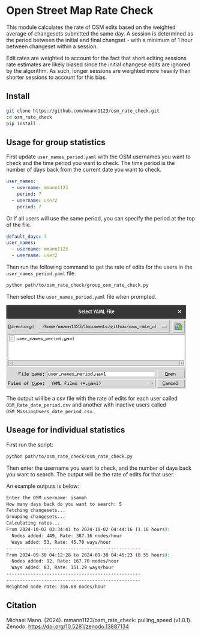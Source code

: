 # Open Street Map Rate Check

This module calculates the rate of OSM edits based on the weighted average of changesets submitted the same day. A session is determined as the period between the initial and final changset - with a minimum of 1 hour between changeset within a session.

Edit rates are weighted to account for the fact that short editing sessions rate estimates are likely biased since the initial changese edits are ignored by the algorithm. As such, longer sessions are weighted more heavily than shorter sessions to account for this bias.

## Install

```bash
git clone https://github.com/mmann1123/osm_rate_check.git
cd osm_rate_check
pip install . 
```

## Usage for group statistics

First update `user_names_period.yaml` with the OSM usernames you want to check and the time period you want to check. The time period is the number of days back from the current date you want to check. 

``` yaml
user_names:
  - username: mmann1123
    period: 7
  - username: user2
    period: 7
```

Or if all users will use the same period, you can specify the period at the top of the file. 

``` yaml
default_days: 7
user_names:
  - username: mmann1123
  - username: user2
```

Then run the following command to get the rate of edits for the users in the `user_names_period.yaml` file. 

```bash
python path/to/osm_rate_check/group_osm_rate_check.py
```

Then select the `user_names_period.yaml` file when prompted.

![alt text](static/file_select.png)

The output will be a csv file with the rate of edits for each user called `OSM_Rate_date_period.csv` and another with inactive users called `OSM_MissingUsers_date_period.csv`.

## Useage for individual statistics

First run the script:

```bash
python path/to/osm_rate_check/osm_rate_check.py
```

Then enter the username you want to check, and the number of days back you want to search. The output will be the rate of edits for that user. 

An example outputs is below:

``` bash
Enter the OSM username: isamah
How many days back do you want to search: 5
Fetching changesets...
Grouping changesets...
Calculating rates...
From 2024-10-02 03:34:41 to 2024-10-02 04:44:16 (1.16 hours):
  Nodes added: 449, Rate: 387.16 nodes/hour
  Ways added: 53, Rate: 45.70 ways/hour
--------------------------------------------------
From 2024-09-30 04:12:28 to 2024-09-30 04:45:23 (0.55 hours):
  Nodes added: 92, Rate: 167.70 nodes/hour
  Ways added: 83, Rate: 151.29 ways/hour
--------------------------------------------------
--------------------------------------------------
Weighted node rate: 316.68 nodes/hour
```

## Citation
Michael Mann. (2024). mmann1123/osm_rate_check: pulling_speed (v1.0.1). Zenodo. https://doi.org/10.5281/zenodo.13887134
